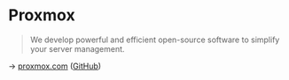 # Proxmox

> We develop powerful and efficient open-source software to simplify your server management.

→ [proxmox.com](https://www.proxmox.com/) ([GitHub](https://github.com/proxmox))
